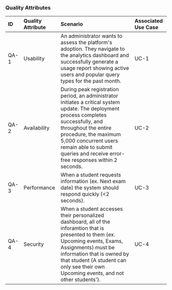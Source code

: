 ### Quality Attributes
| ID | Quality Attribute | Scenario | Associated Use Case |
|:-------|:-----|:-----|:-----|
| QA-1 | Usability | An administrator wants to assess the platform's adoption. They navigate to the analytics dashboard and successfully generate a usage report showing active users and popular query types for the past month. | UC-1 |
| QA-2 | Availability | During peak registration period, an administrator initiates a critical system update. The deployment process completes successfully, and throughout the entire procedure, the maximum 5,000 concurrent users remain able to submit queries and receive error-free responses within 2 seconds. | UC-2 |
| QA-3 | Performance | When a student requests information (ex. Next exam date) the system should respond quickly (<2 seconds). | UC-3 | 
| QA-4 | Security | When a student accesses their personalized dashboard, all of the inforamtion that is presented to them (ex. Upcoming events, Exams, Assignments) must be information that is owned by that student (A student can only see their own Upcoming events, and not other students'). | UC-4 |
